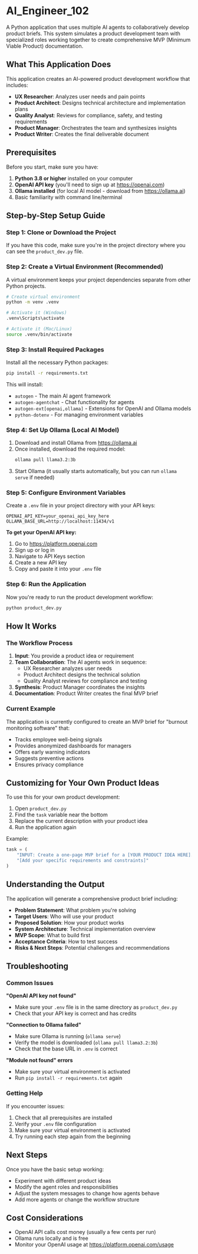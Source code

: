 # AI_Engineer_102
A Python application that uses multiple AI agents to collaboratively develop product briefs. This system simulates a product development team with specialized roles working together to create comprehensive MVP (Minimum Viable Product) documentation.

## What This Application Does

This application creates an AI-powered product development workflow that includes:
- **UX Researcher**: Analyzes user needs and pain points
- **Product Architect**: Designs technical architecture and implementation plans
- **Quality Analyst**: Reviews for compliance, safety, and testing requirements
- **Product Manager**: Orchestrates the team and synthesizes insights
- **Product Writer**: Creates the final deliverable document

## Prerequisites

Before you start, make sure you have:

1. **Python 3.8 or higher** installed on your computer
2. **OpenAI API key** (you'll need to sign up at https://openai.com)
3. **Ollama installed** (for local AI model - download from https://ollama.ai)
4. Basic familiarity with command line/terminal

## Step-by-Step Setup Guide

### Step 1: Clone or Download the Project

If you have this code, make sure you're in the project directory where you can see the `product_dev.py` file.

### Step 2: Create a Virtual Environment (Recommended)

A virtual environment keeps your project dependencies separate from other Python projects.

```bash
# Create virtual environment
python -m venv .venv

# Activate it (Windows)
.venv\Scripts\activate

# Activate it (Mac/Linux)
source .venv/bin/activate
```

### Step 3: Install Required Packages

Install all the necessary Python packages:

```bash
pip install -r requirements.txt
```

This will install:
- `autogen` - The main AI agent framework
- `autogen-agentchat` - Chat functionality for agents
- `autogen-ext[openai,ollama]` - Extensions for OpenAI and Ollama models
- `python-dotenv` - For managing environment variables

### Step 4: Set Up Ollama (Local AI Model)

1. Download and install Ollama from https://ollama.ai
2. Once installed, download the required model:
   ```bash
   ollama pull llama3.2:3b
   ```
3. Start Ollama (it usually starts automatically, but you can run `ollama serve` if needed)

### Step 5: Configure Environment Variables

Create a `.env` file in your project directory with your API keys:

```env
OPENAI_API_KEY=your_openai_api_key_here
OLLAMA_BASE_URL=http://localhost:11434/v1
```

**To get your OpenAI API key:**
1. Go to https://platform.openai.com
2. Sign up or log in
3. Navigate to API Keys section
4. Create a new API key
5. Copy and paste it into your `.env` file

### Step 6: Run the Application

Now you're ready to run the product development workflow:

```bash
python product_dev.py
```

## How It Works

### The Workflow Process

1. **Input**: You provide a product idea or requirement
2. **Team Collaboration**: The AI agents work in sequence:
   - UX Researcher analyzes user needs
   - Product Architect designs the technical solution
   - Quality Analyst reviews for compliance and testing
3. **Synthesis**: Product Manager coordinates the insights
4. **Documentation**: Product Writer creates the final MVP brief

### Current Example

The application is currently configured to create an MVP brief for "burnout monitoring software" that:
- Tracks employee well-being signals
- Provides anonymized dashboards for managers
- Offers early warning indicators
- Suggests preventive actions
- Ensures privacy compliance

## Customizing for Your Own Product Ideas

To use this for your own product development:

1. Open `product_dev.py`
2. Find the `task` variable near the bottom
3. Replace the current description with your product idea
4. Run the application again

Example:
```python
task = (
    "INPUT: Create a one-page MVP brief for a [YOUR PRODUCT IDEA HERE]. "
    "[Add your specific requirements and constraints]"
)
```

## Understanding the Output

The application will generate a comprehensive product brief including:
- **Problem Statement**: What problem you're solving
- **Target Users**: Who will use your product
- **Proposed Solution**: How your product works
- **System Architecture**: Technical implementation overview
- **MVP Scope**: What to build first
- **Acceptance Criteria**: How to test success
- **Risks & Next Steps**: Potential challenges and recommendations

## Troubleshooting

### Common Issues

**"OpenAI API key not found"**
- Make sure your `.env` file is in the same directory as `product_dev.py`
- Check that your API key is correct and has credits

**"Connection to Ollama failed"**
- Make sure Ollama is running (`ollama serve`)
- Verify the model is downloaded (`ollama pull llama3.2:3b`)
- Check that the base URL in `.env` is correct

**"Module not found" errors**
- Make sure your virtual environment is activated
- Run `pip install -r requirements.txt` again

### Getting Help

If you encounter issues:
1. Check that all prerequisites are installed
2. Verify your `.env` file configuration
3. Make sure your virtual environment is activated
4. Try running each step again from the beginning

## Next Steps

Once you have the basic setup working:
- Experiment with different product ideas
- Modify the agent roles and responsibilities
- Adjust the system messages to change how agents behave
- Add more agents or change the workflow structure

## Cost Considerations

- OpenAI API calls cost money (usually a few cents per run)
- Ollama runs locally and is free
- Monitor your OpenAI usage at https://platform.openai.com/usage
